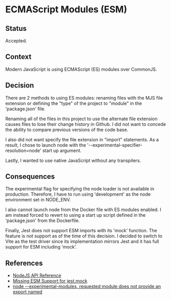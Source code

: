 # ECMAScript Modules (ESM)

## Status

Accepted.

## Context

Modern JavaScript is using ECMAScript (ES) modules over CommonJS.

## Decision

There are 2 methods to using ES modules: renaming files with the MJS file extension or defining the "type" of the project to "module" in the 'package.json' file.

Renaming all of the files in this project to use the alternate file extension causes files to lose their change history in Github. I did not want to concede the ability to compare previous versions of the code base.

I also did not want specify the file extension in "import" statements. As a result, I chose to launch node with the '--experimental-specifier-resolution=node' start up argument.

Lastly, I wanted to use native JavaScript without any transpilers.

## Consequences

The experimental flag for specifying the node loader is not available in production. Therefore, I have to run using 'development' as the node environment set in NODE_ENV.

I also cannot launch node from the Docker file with ES modules enabled. I am instead forced to revert to using a start up script defined in the 'package.json' from the Dockerfile.

Finally, Jest does not support ESM imports with its 'mock' function. The feature is not support as of the time of this decision. I decided to switch to Vite as the test driver since its implementation mirrors Jest and it has full support for ESM including 'mock'.

## References
* [NodeJS API Reference](https://nodejs.org/api/cli.html#--input-typetype)
* [Missing ESM Support for jest.mock](https://github.com/facebook/jest/issues/10025)
* [node --experimental-modules, requested module does not provide an export named](https://stackoverflow.com/questions/47277887/node-experimental-modules-requested-module-does-not-provide-an-export-named)